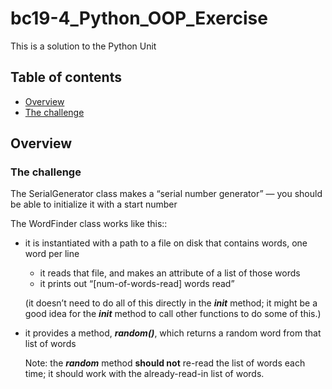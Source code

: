# bc19-4_Python_OOP_Exercise
This is a solution to the Python Unit 

## Table of contents

- [Overview](#overview)
- [The challenge](#the-challenge)

## Overview

### The challenge

The SerialGenerator class makes a “serial number generator” — you should be able to initialize it with a start number

The WordFinder class works like this::

- it is instantiated with a path to a file on disk that contains words, one word per line
    - it reads that file, and makes an attribute of a list of those words
    - it prints out “[num-of-words-read] words read”
    
    (it doesn’t need to do all of this directly in the ***__init__*** method; it might be a good idea for the ***__init__*** method to call other functions to do some of this.)
    
- it provides a method, ***random()***, which returns a random word from that list of words
    
    Note: the ***random*** method **should not** re-read the list of words each time; it should work with the already-read-in list of words.